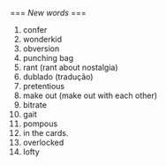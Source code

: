 === *New words* ===

1. confer
2. wonderkid
3. obversion
4. punching bag
5. rant (rant about nostalgia)
6. dublado (tradução)
7. pretentious
8. make out (make out with each other)
9. bitrate
10. gait
11. pompous
12. in the cards.
13. overlocked
14. lofty
